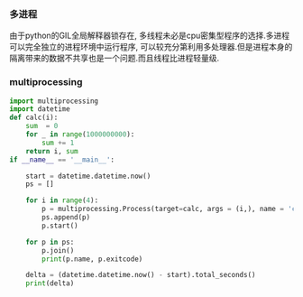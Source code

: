 ### 多进程

由于python的GIL全局解释器锁存在, 多线程未必是cpu密集型程序的选择.多进程可以完全独立的进程环境中运行程序, 可以较充分第利用多处理器.但是进程本身的隔离带来的数据不共享也是一个问题.而且线程比进程轻量级.

### multiprocessing

```python
import multiprocessing
import datetime
def calc(i):
	sum  = 0
	for _ in range(1000000000):
		sum += 1
	return i, sum
if __name__ == '__main__':

	start = datetime.datetime.now()
	ps = []

	for i in range(4):
		p = multiprocessing.Process(target=calc, args = (i,), name = 'calc-{}'.format(i))
		ps.append(p)
		p.start()

	for p in ps:
		p.join()
		print(p.name, p.exitcode)

	delta = (datetime.datetime.now() - start).total_seconds()
	print(delta)

```


